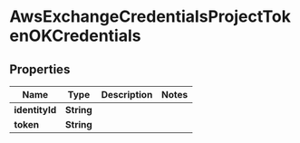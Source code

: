 # AwsExchangeCredentialsProjectTokenOKCredentials

## Properties

| Name           | Type       | Description | Notes |
| -------------- | ---------- | ----------- | ----- |
| **identityId** | **String** |             |       |
| **token**      | **String** |             |       |
